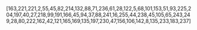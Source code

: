 [163,221,221,2,55,45,82,214,132,88,71,236,61,28,122,5,68,101,153,51,93,225,204,197,40,27,218,99,191,166,45,94,37,88,241,16,255,44,238,45,105,65,243,249,28,80,222,162,42,121,165,169,135,197,230,47,156,106,142,8,135,233,183,237]
